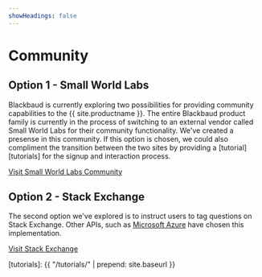 ```yaml
---
showHeadings: false
---
```


# Community

## Option 1 - Small World Labs

Blackbaud is currently exploring two possibilities for providing community capabilities to the {{ site.productname }}.  The entire Blackbaud product family is currently in the process of switching to an external vendor called Small World Labs for their community functionality.  We've created a presense in this community.  If this option is chosen, we could also compliment the transition between the two sites by providing a [tutorial][tutorials] for the signup and interaction process.

<a href="{{ site.communityblogurl }}" target="_blank" class="btn btn-primary">Visit Small World Labs Community</a>

## Option 2 - Stack Exchange

The second option we've explored is to instruct users to tag questions on Stack Exchange.  Other APIs, such as <a href="http://azure.microsoft.com/en-us/documentation/" target="_blank">Microsoft Azure</a> have chosen this implementation.

<a href="http://stackoverflow.com/questions/tagged/renxt" target="_blank" class="btn btn-primary">Visit Stack Exchange</a>

[tutorials]: {{ "/tutorials/" | prepend: site.baseurl }}
